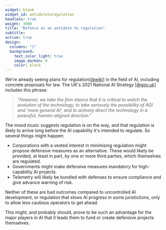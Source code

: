 ```yaml
---
widget: blank
widget_id: antidotetoregulation
headless: true
weight: 3000
title: "Defence as an antidote to regulation"
subtitle:
active: true
design:
  columns: "1"
  background:
    text_color_light: true
    image_darken: 0
    color: black
---
```


We're already seeing plans for regulation[\[@wiki\]](https://en.wikipedia.org/wiki/Regulation_of_artificial_intelligence) in the field of AI, including concrete proposals for law.  The UK's 2021 National AI Strategy [\[@gov.uk\]](https://www.gov.uk/government/publications/national-ai-strategy/national-ai-strategy-html-version) includes this phrase:

> *"However, we take the firm stance that it is critical to watch the evolution of the technology, to take seriously the possibility of AGI and ‘more general AI’, and to actively direct the technology in a peaceful, human-aligned direction."*

The mood music suggests regulation is on the way, and that regulation is likely to arrive long before the AI capability it's intended to regulate.  So several things might happen:

 - Corporations with a vested interest in minimising regulation might propose defensive measures as an alternative.  These would likely be provided, at least in part, by one or more third parties, which themselves are regulated.
 - Governments might make defensive measures mandatory for high-capability AI projects.
 - Telemetry will likely be bundled with defenses to ensure compliance and give advance warning of risk.

Neither of these are bad outcomes compared to uncontrolled AI development, or regulation that slows AI progress in some juristictions, only to allow less cautious operators to get ahead.

This might, and probably should, prove to be such an advantage for the major players in AI that it leads them to fund or create defensive projects themselves.
